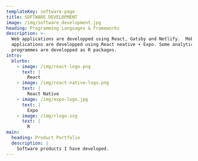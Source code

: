 ```yaml
---
templateKey: software-page
title: SOFTWARE DEVELOPMENT
image: /img/software_development.jpg
heading: Programming Languages & Frameworks
description: >-
  Web applications are developped using React, Gatsby and Netlify.  Mobile
  applications are developped using React neative + Expo. Some analytical
  programmes are developped as R packages.
intro:
  blurbs:
    - image: /img/react-logo.png
      text: |
        React
    - image: /img/react-native-logo.png
      text: |
        React Native
    - image: /img/expo-logo.jpg
      text: |
        Expo
    - image: /img/rlogo.svg
      text: |
        R
main:
  heading: Product Portfolio
  description: |
    Software products I have developed.
---
```


